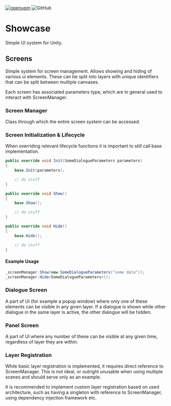 [![openupm](https://img.shields.io/npm/v/net.samurai.showcase?label=openupm&registry_uri=https://package.openupm.com)](https://openupm.com/packages/net.samurai.showcase/) ![GitHub](https://img.shields.io/github/license/FrostySamurai/Showcase)

# Showcase
Simple UI system for Unity.

## Screens
Simple system for screen management. Allows showing and hiding of various ui elements. These can be split into layers with unique identifiers that can be split between multiple canvases.

Each screen has associated parameters type, which are in general used to interact with ScreenManager.

### Screen Manager
Class through which the entire screen system can be accessed.

### Screen Initialization & Lifecycle

When overriding relevant lifecycle functions it is important to still call base implementation.
```csharp
public override void Init(SomeDialogueParameters parameters)
{
	base.Init(parameters);

	// do stuff
}

public override void Show()
{
	base.Show();

	// do stuff
}

public override void Hide()
{
	base.Hide();

	// do stuff
}
```

#### Example Usage
```csharp
_screenManager.Show(new SomeDialogueParameters("some data"));
_screenManager.Hide<SomeDialogueParameters>();
```

### Dialogue Screen
A part of UI (for example a popup window) where only one of these elements can be visible in any given layer. If a dialogue is shown while other dialogue in the same layer is active, the other dialogue will be hidden.

### Panel Screen
A part of UI where any number of these can be visible at any given time, regardless of layer they are within.

### Layer Registration
While basic layer registration is implemented, it requires direct reference to ScreenManager. This is not ideal, or outright unusable when using multiple scenes and should serve only as an example.

It is recommended to implement custom layer registration based on used architecture, such as having a singleton with reference to ScreenManager, using dependency injection framework etc.